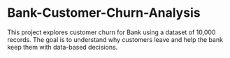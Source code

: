 # Bank-Customer-Churn-Analysis
This project explores customer churn for Bank using a dataset of 10,000 records. The goal is to understand why customers leave and help the bank keep them with data-based decisions.
